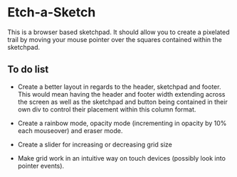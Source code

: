 # Etch-a-Sketch

This is a browser based sketchpad. It should allow you to create a pixelated 
trail by moving your mouse pointer over the squares contained within the 
sketchpad.

## To do list

- Create a better layout in regards to the header, sketchpad and footer. This 
would mean having the header and footer width extending across the screen as
well as the sketchpad and button being contained in their own div to control
their placement within this column format.

- Create a rainbow mode, opacity mode (incrementing in opacity by 10% each 
mouseover) and eraser mode.

- Create a slider for increasing or decreasing grid size

- Make grid work in an intuitive way on touch devices (possibly look into 
pointer events).



